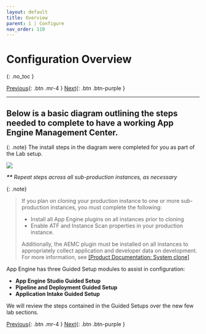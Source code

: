 ```yaml
---
layout: default
title: Overview
parent: 1 | Configure
nav_order: 110
---
```


# Configuration Overview
{: .no_toc }

[Previous][PREVIOUS]{: .btn .mr-4 }
[Next][NEXT]{: .btn .btn-purple }

---
## Below is a basic diagram outlining the steps needed to complete to have a working App Engine Management Center.

{: .note}
The install steps in the diagram were completed for you as part of the Lab setup. 

![](../images/2023-03-03-16-11-12.png)

***\*\*** Repeat steps across all sub-production instances, as necessary*

{: .note}
> If you plan on cloning your production instance to one or more sub-production instances, you must complete the following:
> - Install all App Engine plugins on all instances prior to cloning
> - Enable ATF and Instance Scan properties in your production instance. 
> 
> Additionally, the AEMC plugin must be installed on all instances to appropriately collect application and developer data on development. For more information, see [[Product Documentation: System clone]](https://docs.servicenow.com/csh?topicname=c_SystemClone.html)

App Engine has three Guided Setup modules to assist in configuration:

- **App Engine Studio Guided Setup**
- **Pipeline and Deployment Guided Setup**
- **Application Intake Guided Setup**

We will review the steps contained in the Guided Setups over the new few lab sections.

[Previous][PREVIOUS]{: .btn .mr-4 }
[Next][NEXT]{: .btn .btn-purple }

[PREVIOUS]: ../
[NEXT]: ../120_App_Engine